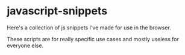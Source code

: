 # javascript-snippets

Here's a collection of js snippets I've made for use in the browser.

These scripts are for really specific use cases and mostly useless for everyone else.
